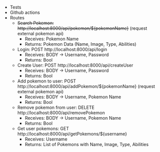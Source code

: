 - Tests
- Github actions
- Routes
    - ~~Search Pokemon: http://localhost:8000/api/pokemon/${pokemonName}~~ (request external pokemon api)
        - Receives: Pokemon Name
        - Returns: Pokemon Data (Name, Image, Type, Abilities)
    - Login: POST http://localhost:8000/api/login
        - Receives: BODY -> Username, Password 
        - Returns: Bool
    - Create User: POST http://localhost:8000/api/createUser
        - Receives: BODY -> Username, Password
        - Returns: Bool
    - Add pokemon to user: POST http://localhost:8000/api/addPokemon/${pokemonName} (request external pokemon api)
        - Receives: BODY -> Username, Pokemon Name
        - Returns: Bool
    - Remove pokemon from user: DELETE http://localhost:8000/api/removePokemon
        - Receives: BODY -> Username, Pokemon Name
        - Returns: Bool
    - Get user pokemons: GET http://localhost:8000/api/getPokemons/${username}
        - Receives: Username
        - Returns: List of Pokemons with Name, Image, Type, Abilities